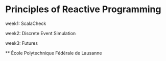 Principles of Reactive Programming
========

week1: ScalaCheck

week2: Discrete Event Simulation

week3: Futures

** École Polytechnique Fédérale de Lausanne
